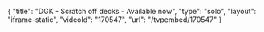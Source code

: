 {
    "title": "DGK - Scratch off decks - Available now",
    "type": "solo",
    "layout": "iframe-static",
    "videoId": "170547",
    "url": "\/tvpembed\/170547"
}